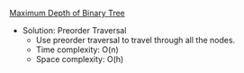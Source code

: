 [Maximum Depth of Binary Tree](https://leetcode.com/problems/maximum-depth-of-binary-tree/)  

- Solution: Preorder Traversal
    - Use preorder traversal to travel through all the nodes.
    - Time complexity: O(n)
    - Space complexity: O(h)